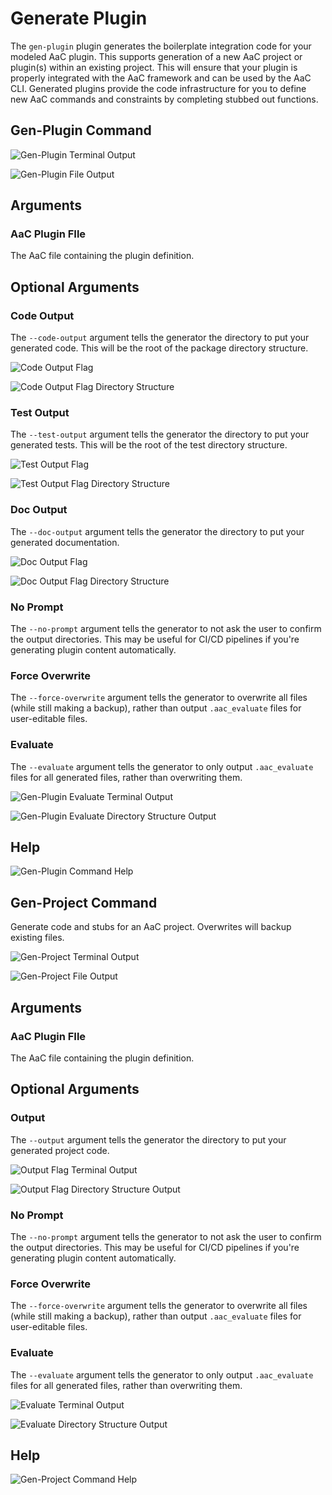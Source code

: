 # Generate Plugin

The `gen-plugin` plugin generates the boilerplate integration code for your modeled AaC plugin.  This supports generation of a new AaC project or plugin(s) within an existing project.  This will ensure that your plugin is properly integrated with the AaC framework and can be used by the AaC CLI.  Generated plugins provide the code infrastructure for you to define new AaC commands and constraints by completing stubbed out functions.

## Gen-Plugin Command

![Gen-Plugin Terminal Output](../../images/examples/gen-plugin-terminal-output.png)

![Gen-Plugin File Output](../../images/examples/gen-plugin-file-output.png)

## Arguments

### AaC Plugin FIle

The AaC file containing the plugin definition.

## Optional Arguments

### Code Output

The `--code-output` argument tells the generator the directory to put your generated code.  This will be the root of the package directory structure.

![Code Output Flag](../../images/examples/gen-plugin-code-output.png)

![Code Output Flag Directory Structure](../../images/examples/gen-plugin-output-code.png)

### Test Output

The `--test-output` argument tells the generator the directory to put your generated tests.  This will be the root of the test directory structure.

![Test Output Flag](../../images/examples/gen-plugin-test-output.png)

![Test Output Flag Directory Structure](../../images/examples/gen-plugin-output-test.png)

### Doc Output

The `--doc-output` argument tells the generator the directory to put your generated documentation.

![Doc Output Flag](../../images/examples/gen-plugin-doc-output.png)

![Doc Output Flag Directory Structure](../../images/examples/gen-plugin-output-doc.png)

### No Prompt

The `--no-prompt` argument tells the generator to not ask the user to confirm the output directories.  This may be useful for CI/CD pipelines if you're generating plugin content automatically.

### Force Overwrite

The `--force-overwrite` argument tells the generator to overwrite all files (while still making a backup), rather than output `.aac_evaluate` files for user-editable files.

### Evaluate

The `--evaluate` argument tells the generator to only output `.aac_evaluate` files for all generated files, rather than overwriting them.

![Gen-Plugin Evaluate Terminal Output](../../images/examples/gen-plugin-evaluate-terminal.png)

![Gen-Plugin Evaluate Directory Structure Output](../../images/examples/gen-plugin-evaluate-output.png)

## Help

![Gen-Plugin Command Help](../../images/examples/gen-plugin-h.png)

## Gen-Project Command

Generate code and stubs for an AaC project.  Overwrites will backup existing files.

![Gen-Project Terminal Output](../../images/examples/gen-project-terminal-output.png)

![Gen-Project File Output](../../images/examples/gen-project-file-output.png)

## Arguments

### AaC Plugin FIle

The AaC file containing the plugin definition.

## Optional Arguments

### Output

The `--output` argument tells the generator the directory to put your generated project code.

![Output Flag Terminal Output](../../images/examples/gen-project-output-flag-terminal.png)

![Output Flag Directory Structure Output](../../images/examples/gen-project-output-flag-directory.png)

### No Prompt

The `--no-prompt` argument tells the generator to not ask the user to confirm the output directories.  This may be useful for CI/CD pipelines if you're generating plugin content automatically.

### Force Overwrite

The `--force-overwrite` argument tells the generator to overwrite all files (while still making a backup), rather than output `.aac_evaluate` files for user-editable files.

### Evaluate

The `--evaluate` argument tells the generator to only output `.aac_evaluate` files for all generated files, rather than overwriting them.

![Evaluate Terminal Output](../../images/examples/gen-project-evaluate-output-terminal.png)

![Evaluate Directory Structure Output](../../images/examples/gen-project-evaluate-output-directory.png)

## Help

![Gen-Project Command Help](../../images/examples/gen-project-h.png)
